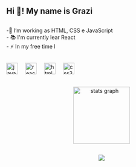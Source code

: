 <h2 align="left">Hi 👋! My name is Grazi </h2>

##

<p align="left"> -🔭 I’m working as HTML, CSS e JavaScript <br>- 📚 I'm currently lear React<br>- ⚡ In my free time I </p>

##

<div align="left">
  <img src="https://cdn.jsdelivr.net/gh/devicons/devicon/icons/javascript/javascript-original.svg" height="30" alt="javascript logo"  />
  <img width="12" />
  <img src="https://cdn.jsdelivr.net/gh/devicons/devicon/icons/react/react-original.svg" height="30" alt="react logo"  />
  <img width="12" />
  <img src="https://cdn.jsdelivr.net/gh/devicons/devicon/icons/html5/html5-original.svg" height="30" alt="html5 logo"  />
  <img width="12" />
  <img src="https://cdn.jsdelivr.net/gh/devicons/devicon/icons/css3/css3-original.svg" height="30" alt="css3 logo"  />
  <img width="12" />
 </div>

##

<div align="center">
  <img src="https://github-readme-stats.vercel.app/api?username=grazipresotto&hide_title=false&hide_rank=false&show_icons=true&include_all_commits=true&count_private=true&disable_animations=false&theme=dracula&locale=en&hide_border=false" height="150" alt="stats graph"  />
  
</div>

##

<div align="center">
  <img src="https://visitor-badge.laobi.icu/badge?page_id=grazipresotto.grazipresotto&"  />
</div>
